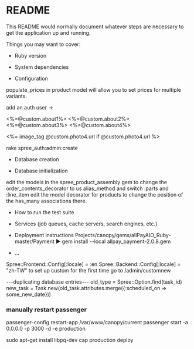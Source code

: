 # README


This README would normally document whatever steps are necessary to get the
application up and running.

Things you may want to cover:

* Ruby version

* System dependencies

* Configuration

populate_prices in product model will allow you to set prices for multiple variants.

 add an auth user ->

<%=@custom.about1%>
<%=@custom.about2%>
<%=@custom.about3%>
<%=@custom.about4%>

<%= image_tag @custom.photo4.url if @custom.photo4.url %>

 rake spree_auth:admin:create

* Database creation

* Database initialization

edit the models in the spree_product_assembly gem to change the order_contents_decorator to us alias_method and switch :parts and :line_item
edit the model decorator for products to change the position of the has_many associations there.

* How to run the test suite

* Services (job queues, cache servers, search engines, etc.)

* Deployment instructions
Projects/canopy/gems/allPayAIO_Ruby-master/Payment ▶ gem install --local allpay_payment-2.0.8.gem
* ...

Spree::Frontend::Config[:locale] = :en
Spree::Backend::Config[:locale] = "zh-TW"
to set up custom for the first time go to /admin/customnew


---duplicating database entries---
old_type = Spree::Option.find(task_id)
new_task = Task.new(old_task.attributes.merge({:scheduled_on => some_new_date}))

### manually restart passenger
 passenger-config restart-app /var/www/canopy/current
 passenger start -a 0.0.0.0 -p 3000 -d -e production


 sudo apt-get install libpq-dev
 cap production deploy